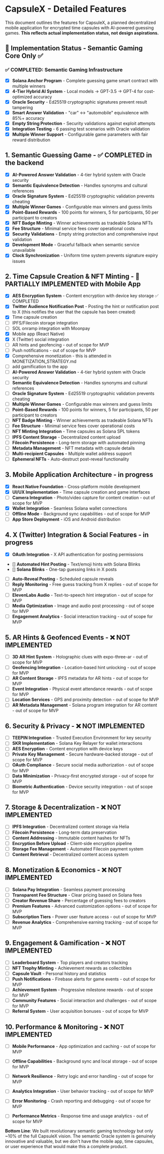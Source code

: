 # CapsuleX - Detailed Features

This document outlines the features for CapsuleX, a planned decentralized mobile application for encrypted time capsules with AI-powered guessing games. **This reflects actual implementation status, not design aspirations.**

## 🚀 **Implementation Status - Semantic Gaming Core Only** ✅

### ✅ **COMPLETED: Semantic Gaming Infrastructure**
- [x] **Solana Anchor Program** - Complete guessing game smart contract with multiple winners
- [x] **4-Tier Hybrid AI System** - Local models → GPT-3.5 → GPT-4 for cost-optimized accuracy  
- [x] **Oracle Security** - Ed25519 cryptographic signatures prevent result tampering
- [x] **Smart Answer Validation** - "car" ↔ "automobile" equivalence with 85%+ accuracy
- [x] **Empty String Protection** - Security validations against exploit attempts
- [x] **Integration Testing** - 6 passing test scenarios with Oracle validation
- [x] **Multiple Winner Support** - Configurable game parameters with fair reward distribution

### 


## 1. Semantic Guessing Game - ✅ COMPLETED in the backend
- [x] **AI-Powered Answer Validation** - 4-tier hybrid system with Oracle security
- [x] **Semantic Equivalence Detection** - Handles synonyms and cultural references
- [x] **Oracle Signature System** - Ed25519 cryptographic validation prevents cheating
- [x] **Multiple Winner Games** - Configurable max winners and guess limits
- [x] **Point-Based Rewards** - 100 points for winners, 5 for participants, 50 per participant to creators
- [x] **NFT Badge Minting** - Winner achievements as tradeable Solana NFTs
- [x] **Fee Structure** - Minimal service fees cover operational costs
- [x] **Security Validations** - Empty string protection and comprehensive input validation
- [x] **Development Mode** - Graceful fallback when semantic service unavailable
- [x] **Clock Synchronization** - Uniform time system prevents signature expiry issues

## 2. Time Capsule Creation & NFT Minting - 🚧 PARTIALLY IMPLEMENTED with Mobile App
- [x] **AES Encryption System** - Content encryption with device key storage ✅ COMPLETED
- [x] **Twitter Audience Notification Post** - Posting the hint or notification post to X (this notifies the user that the capsule has been created)
- [x] Time capsule creation
- [ ] IPFS/Filecoin storage integration  
- [ ] SOL onramp integration with Moonpay
- [x] Mobile app (React Native)
- [x] X (Twitter) social integration
- [ ] AR hints and geofencing - out of scope for MVP
- [ ] Push notifications - out of scope for MVP
- [x] Comprehensive monetization - this is attended in MONETIZATION_STRATEGY.md
- [ ] add gamification to the app
- [ ] **AI-Powered Answer Validation** - 4-tier hybrid system with Oracle security
- [ ] **Semantic Equivalence Detection** - Handles synonyms and cultural references
- [ ] **Oracle Signature System** - Ed25519 cryptographic validation prevents cheating
- [ ] **Multiple Winner Games** - Configurable max winners and guess limits
- [ ] **Point-Based Rewards** - 100 points for winners, 5 for participants, 50 per participant to creators
- [ ] **NFT Badge Minting** - Winner achievements as tradeable Solana NFTs
- [ ] **Fee Structure** - Minimal service fees cover operational costs
- [ ] **NFT Minting Integration** - Time capsules as Solana SPL tokens
- [ ] **IPFS Content Storage** - Decentralized content upload
- [ ] **Filecoin Persistence** - Long-term storage with automated pinning
- [ ] **Metadata Management** - NFT metadata with capsule details
- [ ] **Multi-recipient Capsules** - Multiple wallet address support
- [ ] **Ephemeral NFTs** - Auto-destruct post-reveal functionality

## 3. Mobile Application Architecture - in progress
- [x] **React Native Foundation** - Cross-platform mobile development
- [x] **UI/UX Implementation** - Time capsule creation and game interfaces
- [ ] **Camera Integration** - Photo/video capture for content creation - out of scope for MVP
- [x] **Wallet Integration** - Seamless Solana wallet connections
- [ ] **Offline Mode** - Background sync capabilities - out of scope for MVP
- [ ] **App Store Deployment** - iOS and Android distribution

## 4. X (Twitter) Integration & Social Features - in progress
- [x] **OAuth Integration** - X API authentication for posting permissions
- [] **Automated Hint Posting** - Text/emoji hints with Solana Blinks
- [] **Solana Blinks** - One-tap guessing links in X posts
- [ ] **Auto-Reveal Posting** - Scheduled capsule reveals
- [ ] **Reply Monitoring** - Free guess tracking from X replies - out of scope for MVP
- [ ] **ElevenLabs Audio** - Text-to-speech hint integration - out of scope for MVP
- [ ] **Media Optimization** - Image and audio post processing - out of scope for MVP
- [ ] **Engagement Analytics** - Social interaction tracking - out of scope for MVP

## 5. AR Hints & Geofenced Events - ❌ NOT IMPLEMENTED
- [ ] **3D AR Hint System** - Holographic clues with expo-three-ar - out of scope for MVP
- [ ] **Geofencing Integration** - Location-based hint unlocking - out of scope for MVP
- [ ] **AR Content Storage** - IPFS metadata for AR hints - out of scope for MVP
- [ ] **Event Integration** - Physical event attendance rewards - out of scope for MVP
- [ ] **Location Services** - GPS and proximity detection - out of scope for MVP
- [ ] **AR Metadata Management** - Solana program integration for AR content - out of scope for MVP

## 6. Security & Privacy - ❌ NOT IMPLEMENTED  
- [ ] **TEEPIN Integration** - Trusted Execution Environment for key security
- [ ] **SKR Implementation** - Solana Key Relayer for wallet interactions
- [ ] **AES Encryption** - Content encryption with device keys
- [ ] **Private Key Management** - Secure hardware-backed storage - out of scope for MVP
- [ ] **OAuth Compliance** - Secure social media authorization - out of scope for MVP
- [ ] **Data Minimization** - Privacy-first encrypted storage - out of scope for MVP
- [ ] **Biometric Authentication** - Device security integration - out of scope for MVP

## 7. Storage & Decentralization - ❌ NOT IMPLEMENTED
- [ ] **IPFS Integration** - Decentralized content storage via Helia
- [ ] **Filecoin Persistence** - Long-term data preservation
- [ ] **Content Addressing** - Immutable content hashes for NFTs
- [ ] **Encryption Before Upload** - Client-side encryption pipeline
- [ ] **Storage Fee Management** - Automated Filecoin payment system
- [ ] **Content Retrieval** - Decentralized content access system

## 8. Monetization & Economics - ❌ NOT IMPLEMENTED
- [ ] **Solana Pay Integration** - Seamless payment processing
- [ ] **Transparent Fee Structure** - Clear pricing based on Solana fees
- [ ] **Creator Revenue Share** - Percentage of guessing fees to creators
- [ ] **Premium Features** - Advanced customization options - out of scope for MVP
- [ ] **Subscription Tiers** - Power user feature access - out of scope for MVP
- [ ] **Revenue Analytics** - Comprehensive earning tracking - out of scope for MVP

## 9. Engagement & Gamification - ❌ NOT IMPLEMENTED
- [ ] **Leaderboard System** - Top players and creators tracking
- [ ] **NFT Trophy Minting** - Achievement rewards as collectibles
- [ ] **Capsule Vault** - Personal history and statistics
- [ ] **Push Notifications** - Firebase alerts for game events - out of scope for MVP
- [ ] **Achievement System** - Progressive milestone rewards - out of scope for MVP
- [ ] **Community Features** - Social interaction and challenges - out of scope for MVP
- [ ] **Referral System** - User acquisition bonuses - out of scope for MVP

## 10. Performance & Monitoring - ❌ NOT IMPLEMENTED
- [ ] **Mobile Performance** - App optimization and caching - out of scope for MVP
- [ ] **Offline Capabilities** - Background sync and local storage - out of scope for MVP
- [ ] **Network Resilience** - Retry logic and error handling - out of scope for MVP
- [ ] **Analytics Integration** - User behavior tracking - out of scope for MVP
- [ ] **Error Monitoring** - Crash reporting and debugging - out of scope for MVP
- [ ] **Performance Metrics** - Response time and usage analytics - out of scope for MVP


**Bottom Line**: We built revolutionary semantic gaming technology but only ~10% of the full CapsuleX vision. The semantic Oracle system is genuinely innovative and valuable, but we don't have the mobile app, time capsules, or user experience that would make this a complete product.